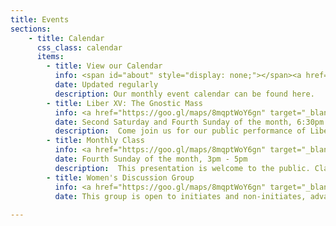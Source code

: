 ```yaml
---
title: Events
sections:
    - title: Calendar
      css_class: calendar
      items:
        - title: View our Calendar
          info: <span id="about" style="display: none;"></span><a href="https://calendar.google.com/calendar/embed?src=cruxansata.oto%40gmail.com&ctz=America/Denver" target="_blank">Google Calendar</a>
          date: Updated regularly
          description: Our monthly event calendar can be found here.
        - title: Liber XV: The Gnostic Mass
          info: <a href="https://goo.gl/maps/8mqptWoY6gn" target="_blank">305 S Kipling St, Lakewood, CO</a>
          date: Second Saturday and Fourth Sunday of the month, 6:30pm - 9pm
          description:  Come join us for our public performance of Liber XV, The Gnostic Mass. This ritual is the central rite, both public and private, of the Ordo Templi Orientis. It is a participatory ritual, meaning that all attendees are expected to take part. The full script of the ritual can be found <a href="http://lib.oto-usa.org/libri/liber0015.html" target="_blank">here</a>.</p><p>We will begin at 7:00, so we ask that everyone arrives between 6:30 and 6:45 in order to be included in the headcount.
        - title: Monthly Class
          info: <a href="https://goo.gl/maps/8mqptWoY6gn" target="_blank">305 S Kipling St, Lakewood, CO</a>
          date: Fourth Sunday of the month, 3pm - 5pm
          description:  This presentation is welcome to the public. Class is $20 for non-members, $10 for members. 3pm arrival with a 3:30pm start time.
        - title: Women's Discussion Group
          info: <a href="https://goo.gl/maps/8mqptWoY6gn" target="_blank">305 S Kipling St, Lakewood, CO</a>
          date: This group is open to initiates and non-initiates, advanced magicians and magi-curious individuals, who are looking to connect with other women as well as gaining a deeper connection with yourself. We’ll provide a sacred space to engage with each other (and a variety of teas and snacks!), but we truly want to help facilitate whatever path the group wants to pursue.</p><p>Participation is open to all female folk—trans, cis, and gender non-conforming—regardless of their race, ethnic origin, age, sexual orientation, religion, disability, economic circumstance, or physical appearance. Crux Ansata is committed to providing an inclusive environment for all of our community members and to oppose ideas and doctrines–whether religious, political, philosophical, or pseudo-scientific–that tend toward the enslavement of the human spirit, which indwells “every man, every woman, and every intermediately-sexed individual.”</p>A $5 donation is suggested for non-members.
          
---
```

